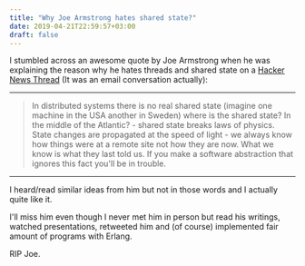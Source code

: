 ```yaml
---
title: "Why Joe Armstrong hates shared state?"
date: 2019-04-21T22:59:57+03:00
draft: false
---
```


I stumbled across an awesome quote by Joe Armstrong when he was explaining the reason why he hates threads and shared state on a [Hacker News Thread](https://news.ycombinator.com/item?id=19708900) (It was an email conversation actually):

---

> In distributed systems there is no real shared state (imagine one machine in the USA another in Sweden) where is the shared state? In the middle of the Atlantic? - shared state breaks laws of physics.
> State changes are propagated at the speed of light - we always know how things were at a remote site
> not how they are now. What we know is what they last told us. If you make a software abstraction that
> ignores this fact you'll be in trouble.

---

I heard/read similar ideas from him but not in those words and I actually quite like it.

I'll miss him even though I never met him in person but read his writings, watched presentations, retweeted him and (of course) implemented fair amount of programs with Erlang. 

RIP Joe. 

